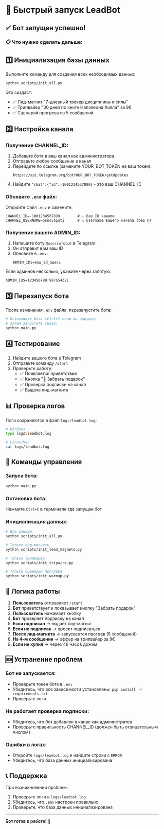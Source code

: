 # 🚀 Быстрый запуск LeadBot

## ✅ Бот запущен успешно!

### 📋 Что нужно сделать дальше:

## 1️⃣ Инициализация базы данных

Выполните команду для создания всех необходимых данных:

```bash
python scripts/init_all.py
```

Это создаст:
- ✅ Лид-магнит "7-дневный трекер дисциплины и силы"
- ✅ Трипвайер "30 дней по книге Наполеона Хилла" за 9€
- ✅ Сценарий прогрева из 5 сообщений

## 2️⃣ Настройка канала

### Получение CHANNEL_ID:

1. Добавьте бота в ваш канал как администратора
2. Отправьте любое сообщение в канал
3. Перейдите по ссылке (замените YOUR_BOT_TOKEN на ваш токен):
   ```
   https://api.telegram.org/botYOUR_BOT_TOKEN/getUpdates
   ```
4. Найдите `"chat":{"id":-1001234567890}` - это ваш CHANNEL_ID

### Обновите `.env` файл:

Откройте файл `.env` и замените:
```env
CHANNEL_ID=-1001234567890        # ⚠️ Ваш ID канала
CHANNEL_USERNAME=osnovaputi      # ⚠️ Username вашего канала (без @)
```

### Получение вашего ADMIN_ID:

1. Напишите боту `@userinfobot` в Telegram
2. Он отправит вам ваш ID
3. Обновите в `.env`:
   ```env
   ADMIN_IDS=ваш_id_здесь
   ```

Если админов несколько, укажите через запятую:
```env
ADMIN_IDS=123456789,987654321
```

## 3️⃣ Перезапуск бота

После изменения `.env` файла, перезапустите бота:

```bash
# Остановите бота (Ctrl+C если он запущен)
# Затем запустите снова:
python main.py
```

## 4️⃣ Тестирование

1. Найдите вашего бота в Telegram
2. Отправьте команду `/start`
3. Проверьте работу:
   - ✅ Появляется приветствие
   - ✅ Кнопка "🎁 Забрать подарок"
   - ✅ Проверка подписки на канал
   - ✅ Выдача лид-магнита

## 📊 Проверка логов

Логи сохраняются в файл `logs/leadbot.log`:

```bash
# Windows
type logs\leadbot.log

# Linux/Mac
cat logs/leadbot.log
```

## 🔧 Команды управления

### Запуск бота:
```bash
python main.py
```

### Остановка бота:
Нажмите `Ctrl+C` в терминале где запущен бот

### Инициализация данных:
```bash
# Все данные
python scripts/init_all.py

# Только лид-магниты
python scripts/init_lead_magnets.py

# Только трипвайер
python scripts/init_tripwire.py

# Только сценарий прогрева
python scripts/init_warmup.py
```

## 🎯 Логика работы

1. **Пользователь** отправляет `/start`
2. **Бот** приветствует и показывает кнопку "Забрать подарок"
3. **Пользователь** нажимает кнопку
4. **Бот** проверяет подписку на канал
5. **Если подписан** → выдает лид-магнит
6. **Если не подписан** → просит подписаться
7. **После лид-магнита** → запускается прогрев (5 сообщений)
8. **На 4-м сообщении** → оффер на трипвайер за 9€
9. **Если не купил** → через 48 часов дожим

## 🆘 Устранение проблем

### Бот не запускается:
- Проверьте токен бота в `.env`
- Убедитесь, что все зависимости установлены: `pip install -r requirements.txt`
- Проверьте логи

### Не работает проверка подписки:
- Убедитесь, что бот добавлен в канал как администратор
- Проверьте правильность CHANNEL_ID (должен быть отрицательным числом)

### Ошибки в логах:
- Откройте `logs/leadbot.log` и найдите строки с `ERROR`
- Убедитесь, что база данных инициализирована

## 📞 Поддержка

При возникновении проблем:
1. Проверьте логи в `logs/leadbot.log`
2. Убедитесь, что `.env` настроен правильно
3. Проверьте, что база данных инициализирована

---

**Бот готов к работе!** 🎉


